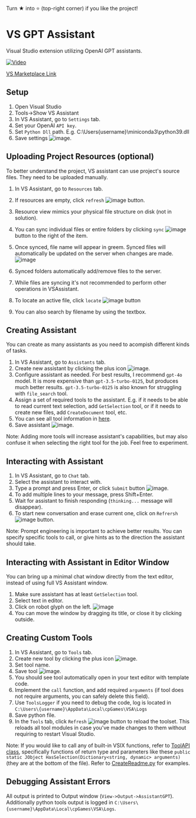 Turn ★ into ⭐ (top-right corner) if you like the project!

# VS GPT Assistant
Visual Studio extension utilizing OpenAI GPT assistants.

[![Video](https://img.youtube.com/vi/3N07ChRxuxM/hqdefault.jpg)](https://www.youtube.com/watch?v=3N07ChRxuxM)

[VS Marketplace Link](https://marketplace.visualstudio.com/items?itemName=ChillPillGames.VSA)

## Setup
1. Open Visual Studio
2. Tools->Show VS Assistant
3. In VS Assistant, go to `Settings` tab.
4. Set your OpenAI `API key`.
5. Set `Python Dll` path. E.g. C:\Users\{username}\miniconda3\python39.dll
6. Save settings ![image](https://github.com/cpgames/VSAssistantGPT/assets/49317353/8b37325c-c5c3-4c07-b2f4-4addb70453e8).

## Uploading Project Resources (optional)
To better understand the project, VS assistant can use project's source files. They need to be uploaded manually.
1. In VS Assistant, go to `Resources` tab.
2. If resources are empty, click `refresh` ![image](https://github.com/cpgames/VSAssistantGPT/assets/49317353/bb10d042-b9b7-4160-be44-243e54bf88a6) button.
3. Resource view mimics your physical file structure on disk (not in solution).
4. You can sync individual files or entire folders by clicking `sync` ![image](https://github.com/cpgames/VSAssistantGPT/assets/49317353/3c52cf71-4a87-483a-aeea-15985fb212bd) button to the right of the item.
5. Once synced, file name will appear in greem. Synced files will automatically be updated on the server when changes are made. ![image](https://github.com/cpgames/VSAssistantGPT/assets/49317353/517f74e5-ef65-4c93-a947-0cf30cdf5870)

7. Synced folders automatically add/remove files to the server.
8. While files are syncing it's not recommended to perform other operations in VSAssistant.
9. To locate an active file, click `locate` ![image](https://github.com/cpgames/VSAssistantGPT/assets/49317353/6324fe09-5281-459a-b2f5-55ecdec198d0) button
10. You can also search by filename by using the textbox.

## Creating Assistant
You can create as many assistants as you need to acompish different kinds of tasks.
1. In VS Assistant, go to `Assistants` tab.
2. Create new assistant by clicking the plus icon ![image](https://github.com/cpgames/VSAssistantGPT/assets/49317353/4009d44d-9c8b-4e8b-83ca-53db14c7aa77).
3. Configure assistant as needed. For best results, I recommend `gpt-4o` model. It is more expensive than `gpt-3.5-turbo-0125`, but produces much better results. `gpt-3.5-turbo-0125` is also known for struggling with `file_search` tool.
4. Assign a set of required tools to the assistant. E.g. if it needs to be able to read current text selection, add `GetSelection` tool, or if it needs to create new files, add `CreateDocument` tool, etc.
5. You can see all tool information in [here](https://github.com/cpgames/VSAssistantGPT/tree/main/VSAssistantGPT/VSAssistantGPT/Resources/python).
6. Save assistant ![image](https://github.com/cpgames/VSAssistantGPT/assets/49317353/6cd0f905-1602-46e3-bffc-3d3cc60e3f86).

Note: Adding more tools will increase assistant's capabilities, but may also confuse it when selecting the right tool for the job. Feel free to experiment.

## Interacting with Assistant
1. In VS Assistant, go to `Chat` tab.
2. Select the assistant to interact with.
3. Type a prompt and press Enter, or click `Submit` button ![image](https://github.com/cpgames/VSAssistantGPT/assets/49317353/c253abe6-3eb3-4655-869c-400a695154e8).
4. To add multiple lines to your message, press Shift+Enter.
5. Wait for assistant to finish responding (`thinking...` message will disappear).
6. To start new conversation and erase current one, click on `Refrersh`![image](https://github.com/cpgames/VSAssistantGPT/assets/49317353/3bafb799-581d-47a0-b25c-c06f8d35c80b) button.

Note: Prompt engineering is important to achieve better results. You can specify specific tools to call, or give hints as to the direction the assistant should take.

## Interacting with Assistant in Editor Window
You can bring up a minimal chat window directly from the text editor, instead of using full VS Assistant window.
1. Make sure assistant has at least `GetSelection` tool.
2. Select text in editor.
3. Click on robot glyph on the left.
![image](https://github.com/cpgames/VSAssistantGPT/assets/49317353/01582fa7-eb1c-418f-8004-2839b22dee88)
4. You can move the window by dragging its title, or close it by clicking outside.

## Creating Custom Tools
1. In VS Assistant, go to `Tools` tab.
2. Create new tool by clicking the plus icon ![image](https://github.com/cpgames/VSAssistantGPT/assets/49317353/4009d44d-9c8b-4e8b-83ca-53db14c7aa77).
3. Set tool name.
4. Save tool ![image](https://github.com/cpgames/VSAssistantGPT/assets/49317353/6cd0f905-1602-46e3-bffc-3d3cc60e3f86).
5. You should see tool automatically open in your text editor with template code.
6. Implement the `call` function, and add required `arguments` (if tool does not require arguments, you can safely delete this field).
7. Use `ToolsLogger` if you need to debug the code, log is located in `C:\Users\{username}\AppData\Local\cpGames\VSA\Logs`
8. Save python file.
9. In the `Tools` tab, click `Refresh` ![image](https://github.com/cpgames/VSAssistantGPT/assets/49317353/3bafb799-581d-47a0-b25c-c06f8d35c80b) button to reload the toolset. This reloads all tool modules in case you've made changes to them without requiring to restart Visual Studio.

Note: If you would like to call any of built-in VSIX functions, refer to [ToolAPI class](https://github.com/cpgames/VSAssistantGPT/blob/main/VSAssistantGPT/VSAssistantGPT/VSAPI/ToolAPI.cs), specifically functions of return type and parameters like these `public static JObject HasSelection(Dictionary<string, dynamic> arguments)` (they are at the bottom of the file). Refer to [CreateReadme.py](https://github.com/cpgames/VSAssistantGPT/blob/main/SampleTools/CreateReadme.py) for examples.

## Debugging Assistant Errors
All output is printed to Output window (`View->Output->AssistantGPT`).
Additionally python tools output is logged in  `C:\Users\{username}\AppData\Local\cpGames\VSA\Logs`.
